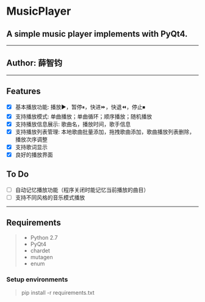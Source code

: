 # MusicPlayer

## A simple music player implements with PyQt4.
---
## Author: 薛智钧
---
## Features
- [x] 基本播放功能: 播放▶️，暂停⏸，快进⏩，快退⏪，停止⏹
- [x] 支持播放模式: 单曲播放；单曲循环；顺序播放；随机播放
- [x] 支持播放信息展示: 歌曲名，播放时间，歌手信息
- [x] 支持播放列表管理: 本地歌曲批量添加，拖拽歌曲添加，歌曲播放列表删除，播放次序调整
- [x] 支持歌词显示
- [x] 良好的播放界面  

## To Do
- [ ] 自动记忆播放功能（程序关闭时能记忆当前播放的曲目）
- [ ] 支持不同风格的音乐模式播放
---

## Requirements
> - Python 2.7
> - PyQt4
> - chardet
> - mutagen
> - enum

### Setup environments
 > pip install -r requirements.txt






